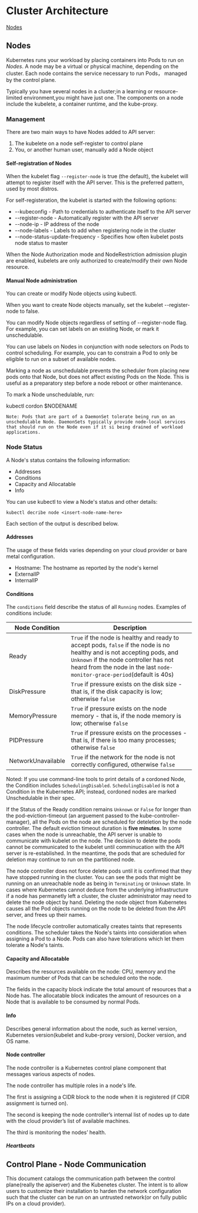 # Cluster Architecture

[Nodes](https://kubernetes.io/docs/concepts/architecture/nodes/)

## Nodes

Kubernetes runs your workload by placing containers into Pods to run on *Nodes*. A node may be a virtual or physical machine, depending on the cluster. Each node contains the service necessary to run Pods， managed by the control plane.

Typically you have several nodes in a cluster;in a learning or resource-limited environment,you might have just one. The components on a node include the kubelete, a container runtime, and the kube-proxy.

### Management

There are two main ways to have Nodes added to API server:

1. The kubelete on a node self-register to control plane
2. You, or another human user, manually add a Node object

#### Self-registration of Nodes

When the kubelet flag `--register-node` is true (the default), the kubelet will attempt to register itself with the API server. This is the preferred pattern, used by most distros.

For self-registeration, the kubelet is started with the following options:

- --kubeconfig - Path to credentials to authenticate itself to the API server
- --register-node - Automatically register with the API server
- --node-ip - IP address of the node
- --node-labels - Labels to add when registering node in the cluster
- --node-status-update-frequency - Specifies how often kubelet posts node status to master

When the Node Authorization mode and NodeRestriction admission plugin are enabled, kubelets are only authorized to create/modify their own Node resource.

#### Manual Node administration

You can create or modify Node objects using kubectl.

When you want to create Node objects manually, set the kubelet --register-node to false.

You can modify Node objects regardless of setting of --register-node flag. For example, you can set labels on an existing Node, or mark it unschedulable.

You can use labels on Nodes in conjunction with node selectors on Pods to control scheduling. For example, you can to constrain a Pod to only be eligible to run on a subset of available nodes.

Marking a node as unschedulable prevents the scheduler from placing new pods onto that Node, but does not affect existing Pods on the Node. This is useful as a preparatory step before a node reboot or other maintenance.

To mark a Node unschedulable, run:

kubectl cordon $NODENAME

`
Note: Pods that are part of a DaemonSet tolerate being run on an unschedulable Node. DaemonSets typically provide node-local services that should run on the Node even if it si being drained of workload applications.
`

### Node Status

A Node's status contains the following information:

- Addresses
- Conditions
- Capacity and Allocatable
- Info

You can use kubectl to view a Node's status and other details:

`kubectl decribe node <insert-node-name-here>`

Each section of the output is described below.

#### Addresses

The usage of these fields varies depending on your cloud provider or bare metal configuration.

- Hostname: The hostname as reported by the node's kernel
- ExternalIP
- InternalIP

#### Conditions

The ```conditions``` field describe the status of all ```Running``` nodes. Examples of conditions include:

|Node Condition|Description|
|-|-|
|Ready|```True``` if the node is healthy and ready to accept pods, ```false``` if the node is no healthy and is not accepting pods, and ```Unknown``` if the node controller has not heard from the node in the last ```node-monitor-grace-period```(default is 40s)|
|DiskPressure|```True``` if pressure exists on the disk size - that is, if the disk capacity is low; otherwise ```false```|
|MemoryPressure|```True``` if pressure exists on the node memory - that is, if the node memory is low; otherwise ```false```|
|PIDPressure|```True``` if pressure exists on the processes - that is, if there is too many processes; otherwise ```false```|
|NetworkUnavailable|```True``` if the network for the node is not correctly configured, otherwise ```false```|

Noted: If you use command-line tools to print details of a cordoned Node, the Condition includes ```SchedulingDisabled```. ```SchedulingDisabled``` is not a Condition in the Kubernetes API; instead, cordoned nodes are marked Unschedulable in their spec.

If the Status of the Ready condition remains ```Unknown``` or ```False``` for longer than the pod-eviction-timeout (an arguement passed to the kube-controller-manager), all the Pods on the node are scheduled for deteletion by the node controller. The default eviction timeout duration is **five minutes**. In some cases when the node is unreachable, the API server is unable to communicate with kubelet on the node. The decision to delete the pods cannot be communicated to the kubelet until comminucation with the API server is re-established. In the meantime, the pods that are scheduled for deletion may continue to run on the partitioned node.

The node controller does not force delete pods until it is confirmed that they have stopped running in the cluster. You can see the pods that might be running on an unreachable node as being in ```Terminating``` or ```Unknown``` state. In cases where Kubernetes cannot deduce from the underlying infrastructure if a node has permanetly left a cluster, the cluster administrator may need to delete the node object by hand. Deleting the node object from Kubernetes causes all the Pod objects running on the node to be deleted from the API server, and frees up their names.

The node lifecycle controller automatically creates taints that represents conditions. The scheduler takes the Node's taints into consideration when assigning a Pod to a Node. Pods can also have tolerations which let them tolerate a Node's taints.

#### Capacity and Allocatable

Describes the resources available on the node: CPU, memory and the maximum number of Pods that can be scheduled onto the node.

The fields in the capacity block indicate the total amount of resources that a Node has. The allocatable block indicates the amount of resources on a Node that is available to be consumed by normal Pods.

#### Info

Describes general information about the node, such as kernel version, Kubernetes version(kubelet and kube-proxy version), Docker version, and OS name.

#### Node controller

The node controller is a Kubernetes control plane component that messages various aspects of nodes.

The node controller has multiple roles in a node's life.

The first is assigning a CIDR block to the node when it is registered (if CIDR assignment is turned on).

The second is keeping the node controller’s internal list of nodes up to date with the cloud provider’s list of available machines.

The third is monitoring the nodes’ health. 

##### Heartbeats



## Control Plane - Node Communication

This document catalogs the communication path between the control plane(really the apiserver) and the Kubenetes cluster. The intent is to allow users to customize their installation to harden the network configuration such that the cluster can be run on an untrusted network(or on fully public IPs on a cloud provider).

